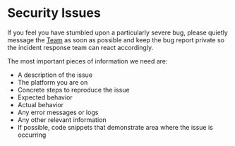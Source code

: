 # Security Issues

If you feel you have stumbled upon a particularly severe bug, please quietly message the [Team](mailto:rules@thrackle.io) as soon as possible and keep the bug report private so the incident response team can react accordingly. 

The most important pieces of information we need are:

- A description of the issue
- The platform you are on
- Concrete steps to reproduce the issue
- Expected behavior
- Actual behavior
- Any error messages or logs
- Any other relevant information
- If possible, code snippets that demonstrate area where the issue is occurring